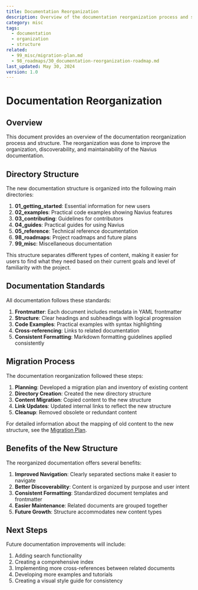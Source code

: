 ```yaml
---
title: Documentation Reorganization
description: Overview of the documentation reorganization process and structure
category: misc
tags:
  - documentation
  - organization
  - structure
related:
  - 99_misc/migration-plan.md
  - 98_roadmaps/30_documentation-reorganization-roadmap.md
last_updated: May 30, 2024
version: 1.0
---
```


# Documentation Reorganization

## Overview

This document provides an overview of the documentation reorganization process and structure. The reorganization was done to improve the organization, discoverability, and maintainability of the Navius documentation.

## Directory Structure

The new documentation structure is organized into the following main directories:

1. **01_getting_started**: Essential information for new users
2. **02_examples**: Practical code examples showing Navius features
3. **03_contributing**: Guidelines for contributors
4. **04_guides**: Practical guides for using Navius
5. **05_reference**: Technical reference documentation
6. **98_roadmaps**: Project roadmaps and future plans
7. **99_misc**: Miscellaneous documentation

This structure separates different types of content, making it easier for users to find what they need based on their current goals and level of familiarity with the project.

## Documentation Standards

All documentation follows these standards:

1. **Frontmatter**: Each document includes metadata in YAML frontmatter
2. **Structure**: Clear headings and subheadings with logical progression
3. **Code Examples**: Practical examples with syntax highlighting
4. **Cross-referencing**: Links to related documentation
5. **Consistent Formatting**: Markdown formatting guidelines applied consistently

## Migration Process

The documentation reorganization followed these steps:

1. **Planning**: Developed a migration plan and inventory of existing content
2. **Directory Creation**: Created the new directory structure
3. **Content Migration**: Copied content to the new structure
4. **Link Updates**: Updated internal links to reflect the new structure
5. **Cleanup**: Removed obsolete or redundant content

For detailed information about the mapping of old content to the new structure, see the [Migration Plan](99_misc/migration-plan.md).

## Benefits of the New Structure

The reorganized documentation offers several benefits:

1. **Improved Navigation**: Clearly separated sections make it easier to navigate
2. **Better Discoverability**: Content is organized by purpose and user intent
3. **Consistent Formatting**: Standardized document templates and frontmatter
4. **Easier Maintenance**: Related documents are grouped together
5. **Future Growth**: Structure accommodates new content types

## Next Steps

Future documentation improvements will include:

1. Adding search functionality
2. Creating a comprehensive index
3. Implementing more cross-references between related documents
4. Developing more examples and tutorials
5. Creating a visual style guide for consistency 